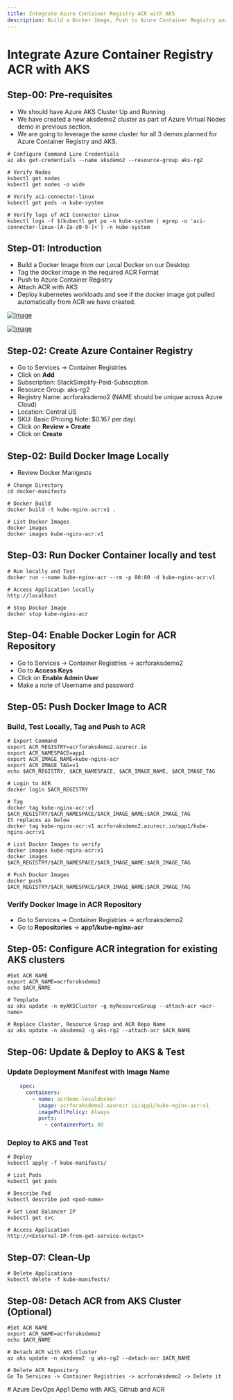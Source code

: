 ```yaml
---
title: Integrate Azure Container Registry ACR with AKS
description: Build a Docker Image, Push to Azure Container Registry and  Attach ACR with AKS 
---
```


# Integrate Azure Container Registry ACR with AKS

## Step-00: Pre-requisites
- We should have Azure AKS Cluster Up and Running.
- We have created a new aksdemo2 cluster as part of Azure Virtual Nodes demo in previous section.
- We are going to leverage the same cluster for all 3 demos planned for Azure Container Registry and AKS.
```
# Configure Command Line Credentials
az aks get-credentials --name aksdemo2 --resource-group aks-rg2

# Verify Nodes
kubectl get nodes 
kubectl get nodes -o wide

# Verify aci-connector-linux
kubectl get pods -n kube-system

# Verify logs of ACI Connector Linux
kubectl logs -f $(kubectl get po -n kube-system | egrep -o 'aci-connector-linux-[A-Za-z0-9-]+') -n kube-system
```

## Step-01: Introduction
- Build a Docker Image from our Local Docker on our Desktop
- Tag the docker image in the required ACR Format
- Push to Azure Container Registry
- Attach ACR with AKS
- Deploy kubernetes workloads and see if the docker image got pulled automatically from ACR we have created. 


[![Image](https://stacksimplify.com/course-images/azure-kubernetes-service-and-acr.png "Azure AKS Kubernetes - Masterclass")](https://stacksimplify.com/course-images/azure-kubernetes-service-and-acr.png)

[![Image](https://stacksimplify.com/course-images/azure-container-registry-pricing-tiers.png "Azure AKS Kubernetes - Masterclass")](https://stacksimplify.com/course-images/azure-container-registry-pricing-tiers.png)

## Step-02: Create Azure Container Registry
- Go to Services -> Container Registries
- Click on **Add**
- Subscription: StackSimplify-Paid-Subsciption
- Resource Group: aks-rg2
- Registry Name: acrforaksdemo2   (NAME should be unique across Azure Cloud)
- Location: Central US
- SKU: Basic  (Pricing Note: $0.167 per day)
- Click on **Review + Create**
- Click on **Create**

## Step-02: Build Docker Image Locally
- Review Docker Manigests 
```
# Change Directory
cd docker-manifests
 
# Docker Build
docker build -t kube-nginx-acr:v1 .

# List Docker Images
docker images
docker images kube-nginx-acr:v1
```

## Step-03: Run Docker Container locally and test
```
# Run locally and Test
docker run --name kube-nginx-acr --rm -p 80:80 -d kube-nginx-acr:v1

# Access Application locally
http://localhost

# Stop Docker Image
docker stop kube-nginx-acr
```

## Step-04: Enable Docker Login for ACR Repository 
- Go to Services -> Container Registries -> acrforaksdemo2
- Go to **Access Keys**
- Click on **Enable Admin User**
- Make a note of Username and password

## Step-05: Push Docker Image to ACR

### Build, Test Locally, Tag and Push to ACR
```
# Export Command
export ACR_REGISTRY=acrforaksdemo2.azurecr.io
export ACR_NAMESPACE=app1
export ACR_IMAGE_NAME=kube-nginx-acr
export ACR_IMAGE_TAG=v1
echo $ACR_REGISTRY, $ACR_NAMESPACE, $ACR_IMAGE_NAME, $ACR_IMAGE_TAG

# Login to ACR
docker login $ACR_REGISTRY

# Tag
docker tag kube-nginx-acr:v1  $ACR_REGISTRY/$ACR_NAMESPACE/$ACR_IMAGE_NAME:$ACR_IMAGE_TAG
It replaces as below
docker tag kube-nginx-acr:v1 acrforaksdemo2.azurecr.io/app1/kube-nginx-acr:v1

# List Docker Images to verify
docker images kube-nginx-acr:v1
docker images $ACR_REGISTRY/$ACR_NAMESPACE/$ACR_IMAGE_NAME:$ACR_IMAGE_TAG

# Push Docker Images
docker push $ACR_REGISTRY/$ACR_NAMESPACE/$ACR_IMAGE_NAME:$ACR_IMAGE_TAG
```
### Verify Docker Image in ACR Repository
- Go to Services -> Container Registries -> acrforaksdemo2
- Go to **Repositories** -> **app1/kube-nginx-acr**


## Step-05: Configure ACR integration for existing AKS clusters
```
#Set ACR NAME
export ACR_NAME=acrforaksdemo2
echo $ACR_NAME

# Template
az aks update -n myAKSCluster -g myResourceGroup --attach-acr <acr-name>

# Replace Cluster, Resource Group and ACR Repo Name
az aks update -n aksdemo2 -g aks-rg2 --attach-acr $ACR_NAME
```


## Step-06: Update & Deploy to AKS & Test
### Update Deployment Manifest with Image Name
```yaml
    spec:
      containers:
        - name: acrdemo-localdocker
          image: acrforaksdemo2.azurecr.io/app1/kube-nginx-acr:v1
          imagePullPolicy: Always
          ports:
            - containerPort: 80
```

### Deploy to AKS and Test
```
# Deploy
kubectl apply -f kube-manifests/

# List Pods
kubectl get pods

# Describe Pod
kubectl describe pod <pod-name>

# Get Load Balancer IP
kubectl get svc

# Access Application
http://<External-IP-from-get-service-output>
```

## Step-07: Clean-Up
```
# Delete Applications
kubectl delete -f kube-manifests/
```

## Step-08: Detach ACR from AKS Cluster (Optional)
```
#Set ACR NAME
export ACR_NAME=acrforaksdemo2
echo $ACR_NAME

# Detach ACR with AKS Cluster
az aks update -n aksdemo2 -g aks-rg2 --detach-acr $ACR_NAME

# Delete ACR Repository
Go To Services -> Container Registries -> acrforaksdemo2 -> Delete it
```

#   A z u r e   D e v O p s   A p p 1   D e m o   w i t h   A K S ,   G i t h u b   a n d   A C R  
 
